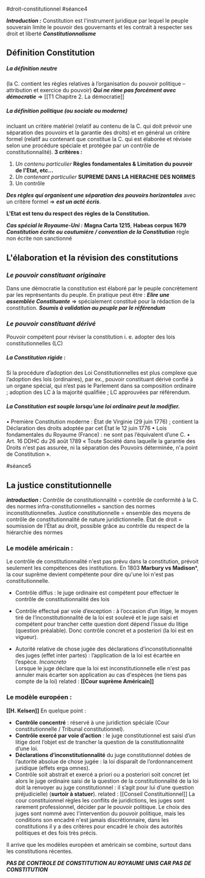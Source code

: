 #droit-constitutionnel #séance4

***Introduction :***
Constitution est l'instrument juridique par lequel le peuple souverain limite le pouvoir des gouvernants et les contrait à respecter ses droit et liberté ***Constitutionnalisme***

## Définition Constitution
##### **La définition neutre** 
(la C. contient les règles relatives à l’organisation du pouvoir politique – attribution et exercice du pouvoir) 
***Qui ne rime pas forcément avec démocratie*** => [[T1 Chapitre 2. La démocratie]]
##### **La définition politique** (ou sociale ou moderne)
incluant un critère matériel (relatif au contenu de la C. qui doit prévoir une séparation des pouvoirs et la garantie des droits) et en général un critère formel (relatif au contenant que constitue la C. qui est élaborée et révisée selon une procédure spéciale et protégée par un contrôle de constitutionnalité).
**3 critères :**
1. *Un contenu particulier* **Règles fondamentales & Limitation du pouvoir de l'Etat, etc...**
2. *Un contenant particulier* **SUPREME DANS LA HIERACHIE DES NORMES**
3. Un contrôle

***Des règles qui organisent une séparation des pouvoirs horizontales*** avec un critère formel => ***est un acté écris***. 

**L'Etat est tenu du respect des règles de la Constitution.**

***Cas spécial le Royaume-Uni :***
**Magna Carta 1215**, **Habeas corpus 1679**
***Constitution écrite ou coutumière / convention de la Constitution***
règle non écrite non sanctionné

## L'élaboration et la révision des constitutions

### ***Le pouvoir constituant originaire***
Dans une démocratie la constitution est élaboré par le peuple concrètement par les représentants du peuple.
En pratique peut être : 
***Elire une assemblée Constituante*** => spécialement constitué pour la rédaction de la constitution.
***Soumis à validation au peuple par le référendum***

### ***Le pouvoir constituant dérivé***
Pouvoir compétent pour réviser la constitution i. e. adopter des lois constitutionnelles (LC)
##### **La Constitution rigide :** 
Si la procédure d’adoption des Loi Constitutionnelles est plus complexe que l’adoption des lois (ordinaires), par ex., pouvoir constituant dérivé confié à un organe spécial, qui n’est pas le Parlement dans sa composition ordinaire ; adoption des LC à la majorité qualifiée ; LC approuvées par référendum.
##### ***La Constitution est souple lorsqu’une loi ordinaire peut la modifier.*** 
• Première Constitution moderne : État de Virginie (29 juin 1776) ; contient la Déclaration des droits adoptée par cet État le 12 juin 1776 
• Lois fondamentales du Royaume (France) : ne sont pas l’équivalent d’une C. 
• Art. 16 DDHC du 26 août 1789 « Toute Société dans laquelle la garantie des Droits n'est pas assurée, ni la séparation des Pouvoirs déterminée, n'a point de Constitution ».


#séance5 
## La justice constitutionnelle
***introduction :***
Contrôle de constitutionnalité = contrôle de conformité à la C. des normes infra-constitutionnelles + sanction des normes inconstitutionnelles. Justice constitutionnelle = ensemble des moyens de contrôle de constitutionnalité de nature juridictionnelle. État de droit = soumission de l’État au droit, possible grâce au contrôle du respect de la hiérarchie des normes

### Le modèle américain :
Le contrôle de constitutionnalité n'est pas prévu dans la constitution, prévoit seulement les compétences des institutions. En 1803 **Marbury vs Madison***, la cour suprême devient compétente pour dire qu'une loi n'est pas constitutionnelle.

- Contrôle diffus : le juge ordinaire est compétent pour effectuer le contrôle de constitutionnalité des lois 
- Contrôle effectué par voie d’exception : à l’occasion d’un litige, le moyen tiré de l’inconstitutionnalité de la loi est soulevé et le juge saisi et compétent pour trancher cette question dont dépend l’issue du litige (question préalable). Donc contrôle concret et a posteriori (la loi est en vigueur).

- Autorité relative de chose jugée des déclarations d’inconstitutionnalité des juges (effet inter partes) : l’application de la loi est écartée en l’espèce.
	*Inconcreto*	
Lorsque le juge déclare que la loi est inconstitutionnelle elle n'est pas annuler mais écarter son application au cas d'espèces (ne tiens pas compte de la loi)
related : **[[Cour suprème Américain]]**
### Le modèle européen :
**[[H. Kelsen]]** 
En quelque point :

- **Contrôle concentré** : réservé à une juridiction spéciale (Cour constitutionnelle / Tribunal constitutionnel).
- **Contrôle exercé par voie d’action** : le juge constitutionnel est saisi d’un litige dont l’objet est de trancher la question de la constitutionnalité d’une loi. 
- **Déclarations d’inconstitutionnalité** du juge constitutionnel dotées de l’autorité absolue de chose jugée : la loi disparaît de l’ordonnancement juridique (effets erga omnes). 
- Contrôle soit abstrait et exercé a priori ou a posteriori soit concret (et alors le juge ordinaire saisi de la question de la constitutionnalité de la loi doit la renvoyer au juge constitutionnel : il s’agit pour lui d’une question préjudicielle) (**surtoir à statuer**).
 related : [[Conseil Constituitionnel]]
La cour constituionnel règles les conflits de juridictions, les juges sont rarement professionnel, décider par le pouvoir politique. Le choix des juges sont nommé avec l'intervention du pouvoir politique, mais les conditions son encadré n'est jamais discrétionnaire, dans les constitutions il y a des critères pour encadré le choix des autorités politiques et des fois très précis. 

Il arrive que les modèles européen et américain se combine, surtout dans les constitutions récentes.

***PAS DE CONTROLE DE CONSTITUTION AU ROYAUME UNIS CAR PAS DE CONSTITUTION***

